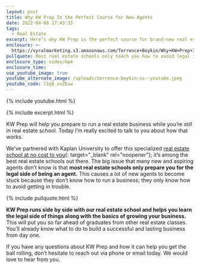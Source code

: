 ```yaml
---
layout: post
title: Why KW Prep Is the Perfect Course for New Agents
date: 2022-04-08 17:43:33
tags:
  - Real Estate
excerpt: Here’s why KW Prep is the perfect course for brand-new real estate agents.
enclosure: >-
  https://vyralmarketing.s3.amazonaws.com/Terrence+Boykin/Why+KW+Prep+Is+the+Perfect+Course+for+New+Agents.mp4
pullquote: Most real estate schools only teach you how to avoid legal issues.
enclosure_type: video/mp4
enclosure_time:
use_youtube_image: true
youtube_alternate_image: /uploads/terrence-boykin-ss--youtube.jpeg
youtube_code: l1qA_xuZEuw
---
```

{% include youtube.html %}

{% include excerpt.html %}

KW Prep will help you prepare to run a real estate business while you’re still in real estate school. Today I’m really excited to talk to you about how that works.

We’ve partnered with Kaplan University to offer this specialized [real estate school at no cost to you](https://how2sellhouses.com/){: target="_blank" rel="noopener"}; it’s among the best real estate schools out there. The big issue that many new and aspiring agents don’t know is that **most real estate schools only prepare you for the legal side of being an agent.** This causes a lot of new agents to become stuck because they don’t know how to run a business; they only know how to avoid getting in trouble.

{% include pullquote.html %}

**KW Prep runs side by side with our real estate school and helps you learn the legal side of things along with the basics of growing your business.** This will put you so far ahead of graduates from other real estate classes. You’ll already know what to do to build a successful and lasting business from day one.

If you have any questions about KW Prep and how it can help you get the ball rolling, don’t hesitate to reach out via phone or email today. We would love to hear from you.<br>&nbsp;
